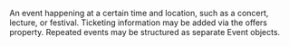 An event happening at a certain time and location, such as a concert, lecture, or festival. Ticketing information may be added via the offers property. Repeated events may be structured as separate Event objects.
